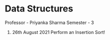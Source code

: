 # Data Structures
Professor - Priyanka Sharma
Semester - 3

1. 26th August 2021
    Perform an Insertion Sort! 
